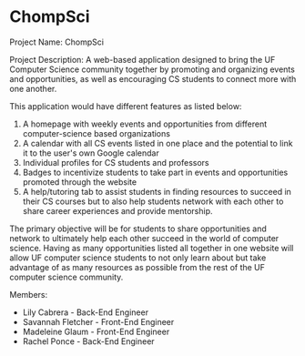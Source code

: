# ChompSci
Project Name: ChompSci

Project Description:
A web-based application designed to bring the UF Computer Science community together by promoting and organizing events and opportunities, as well as encouraging CS students to connect more with one another. 

This application would have different features as listed below:

1. A homepage with weekly events and opportunities from different computer-science based organizations
2. A calendar with all CS events listed in one place and the potential to link it to the user's own Google calendar
3. Individual profiles for CS students and professors
4. Badges to incentivize students to take part in events and opportunities promoted through the website
5. A help/tutoring tab to assist students in finding resources to succeed in their CS courses but to also help students network with each other to share career experiences and provide mentorship.

The primary objective will be for students to share opportunities and network to ultimately help each other succeed in the world of computer science. Having as many opportunities listed all together in one website will allow UF computer science students to not only learn about but take advantage of as many resources as possible from the rest of the UF computer science community.

Members:
* Lily Cabrera - Back-End Engineer
* Savannah Fletcher - Front-End Engineer
* Madeleine Glaum - Front-End Engineer
* Rachel Ponce - Back-End Engineer
